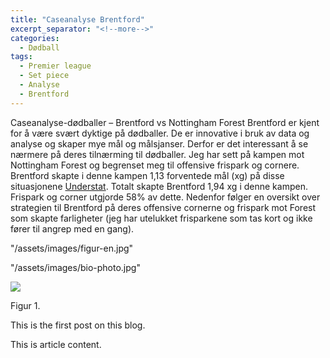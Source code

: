 ```yaml
---
title: "Caseanalyse Brentford"
excerpt_separator: "<!--more-->"
categories:
  - Dødball
tags:
  - Premier league
  - Set piece
  - Analyse
  - Brentford
---
```


Caseanalyse-dødballer – Brentford vs Nottingham Forest
Brentford er kjent for å være svært dyktige på dødballer. De er innovative i bruk av data og analyse og skaper mye mål og målsjanser. Derfor er det interessant å se nærmere på deres tilnærming til dødballer. Jeg har sett på kampen mot Nottingham Forest og begrenset meg til offensive frispark og cornere. Brentford skapte i denne kampen 1,13 forventede mål (xg) på disse situasjonene [Understat](https://understat.com/match/22104/ "Understat"). Totalt skapte Brentford 1,94 xg i denne kampen. Frispark og corner utgjorde 58% av dette. Nedenfor følger en oversikt over strategien til Brentford på deres offensive cornerne og frispark mot Forest som skapte farligheter (jeg har utelukket frisparkene som tas kort og ikke fører til angrep med en gang). 

"/assets/images/figur-en.jpg"


"/assets/images/bio-photo.jpg"

<img src=”(/assets/images/figur-en.jpg)”>

Figur 1.

This is the first post on this blog.
<!--more-->

This is article content.
